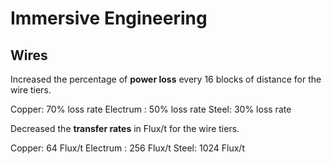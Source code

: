 # Immersive Engineering

## Wires

Increased the percentage of **power loss** every 16 blocks of distance for the wire tiers.

Copper: 70% loss rate
Electrum : 50% loss rate
Steel: 30% loss rate

Decreased the **transfer rates** in Flux/t for the wire tiers.

Copper: 64 Flux/t
Electrum : 256 Flux/t
Steel: 1024 Flux/t
